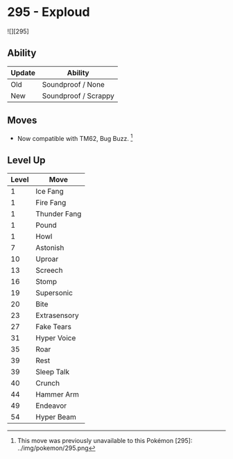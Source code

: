 # 295 - Exploud
![][295]

## Ability

Update | Ability
---    | ---
Old    | Soundproof / None
New    | Soundproof / Scrappy

## Moves

 - Now compatible with TM62, Bug Buzz. [^1]

## Level Up

Level | Move
---   | ---
  1   | Ice Fang
  1   | Fire Fang
  1   | Thunder Fang
  1   | Pound
  1   | Howl
  7   | Astonish
 10   | Uproar
 13   | Screech
 16   | Stomp
 19   | Supersonic
 20   | Bite
 23   | Extrasensory
 27   | Fake Tears
 31   | Hyper Voice
 35   | Roar
 39   | Rest
 39   | Sleep Talk
 40   | Crunch
 44   | Hammer Arm
 49   | Endeavor
 54   | Hyper Beam

[^1]: This move was previously unavailable to this Pokémon
[295]: ../img/pokemon/295.png
